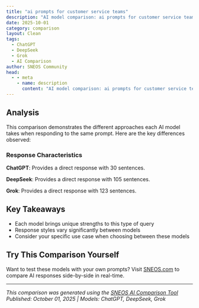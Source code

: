 ```yaml
---
title: "ai prompts for customer service teams"
description: "AI model comparison: ai prompts for customer service teams..."
date: 2025-10-01
category: comparison
layout: Clean
tags:
  - ChatGPT
  - DeepSeek
  - Grok
  - AI Comparison
author: SNEOS Community
head:
  - - meta
    - name: description
      content: "AI model comparison: ai prompts for customer service teams..."
---
```


<ChatComparison
  title="ai prompts for customer service teams"
  prompt="ai prompts for customer service teams"
  :responses='{"ChatGPT": "Certainly! Here are some AI prompt ideas designed to assist customer service teams in various scenarios, such as responding to inquiries, handling complaints, upselling, and improving customer satisfaction:\n\n### General Customer Service Prompts\n1. **Greeting Customers:** \n \u0022Write a warm and professional greeting message for a customer initiating a chat about a product inquiry.\u0022\n\n2. **Answering FAQs:** \n \u0022Provide a clear and concise answer to the question: \u2018What is your return policy?\u2019\u0022\n\n3. **Acknowledging Complaints:** \n \u0022Draft an empathetic response to a customer upset about a delayed shipment.\u0022\n\n4. **Requesting More Information:** \n \u0022Create a polite message asking a customer for additional details to better assist with their issue.\u0022\n\n5. **Closing a Happy Interaction:** \n \u0022Write a friendly message to close a support chat once the customer\u2019s issue has been resolved.\u0022\n\n### Handling Difficult Situations\n6. **De-escalating Angry Customers:** \n \u0022Generate a calm and professional response to a customer who is frustrated about a billing error.\u0022\n\n7. **Apologizing for Mistakes:** \n \u0022Compose a sincere apology message for a service outage that affected the customer.\u0022\n\n8. **Explaining Policies Clearly:** \n \u0022Explain the company\u2019s cancellation policy in a way that is easy to understand and non-confrontational.\u0022\n\n### Proactive Customer Engagement\n9. **Following Up on Resolved Issues:** \n \u0022Write a follow-up email to check if a previously reported problem has been resolved to the customer\u2019s satisfaction.\u0022\n\n10. **Upselling or Cross-selling:** \n \u0022Create a polite suggestion message recommending complementary products based on the customer\u2019s recent purchase.\u0022\n\n11. **Collecting Feedback:** \n \u0022Draft an email asking customers to provide feedback on their recent support experience.\u0022\n\n### Internal Team Support\n12. **Training New Agents:** \n \u0022Generate a scenario-based role-play prompt for training new customer service agents on handling returns.\u0022\n\n13. **Summarizing Customer Interactions:** \n \u0022Summarize this customer conversation highlighting the key issue and solution provided.\u0022\n\n14. **Creating Knowledge Base Articles:** \n \u0022Write a step-by-step guide explaining how to reset a password for the customer support knowledge base.\u0022\n\n---\n\nIf you want, I can tailor prompts to a specific industry or platform, just let me know!", "DeepSeek": "Of course! Here is a comprehensive collection of AI prompts for customer service teams, categorized by use case and platform.\n\n### **Introduction: How to Use These Prompts Effectively**\n\n* **Be Specific:** The more context you provide, the better the output. Replace the bracketed \u0060[information]\u0060 with your specific details.\n* **Iterate:** Treat the first output as a draft. Ask the AI to \u0022make it more concise,\u0022 \u0022more empathetic,\u0022 or \u0022more formal.\u0022\n* **Provide a Persona:** Tell the AI who it is, e.g., \u0022You are a friendly and expert customer support agent for a SaaS company.\u0022\n* **Review and Edit:** **Never copy-paste blindly.** AI is a tool to enhance your work, not replace your judgment.\n\n---\n\n### **Category 1: Writing \u0026 Refining Customer Communications**\n\nThese prompts help you draft clear, consistent, and brand-appropriate messages.\n\n#### **A. Email Responses**\n\n1. **For a Complex Issue:**\n \u003E \u0022Draft a clear and helpful email to a customer named [Customer Name] explaining the steps to resolve [specific technical issue, e.g., \u0027a sync error with our integration\u0027]. Acknowledge their frustration, break the solution into 3-5 simple steps with bullet points, and assure them we\u0027re here if they need more help.\u0022\n\n2. **For an Apology (Service Outage):**\n \u003E \u0022Write a compassionate email to our customers regarding the service outage that occurred on [Date/Time]. Acknowledge the inconvenience, briefly explain the cause without technical jargon, state that it has been resolved, and offer a concrete goodwill gesture, like [e.g., 10% off next month\u0027s bill].\u0022\n\n3. **For a Delayed Shipping Update:**\n \u003E \u0022Compose a proactive and empathetic email to a customer about their order #[Order Number] which is delayed. Provide the new estimated shipping date, a brief reason for the delay (e.g., \u0027unexpected warehouse backlog\u0027), a direct link to track their order, and a apology discount code for 15% off their next purchase.\u0022\n\n4. **Following Up on a Solved Ticket:**\n \u003E \u0022Generate a friendly follow-up email to check if the solution we provided for [Ticket Subject] is still working for the customer. Ask if they have any other questions and thank them for their business.\u0022\n\n#### **B. Live Chat / In-App Messages**\n\n1. **Initial Greeting (Warm \u0026 Efficient):**\n \u003E \u0022Act as a friendly support agent. Write a short, welcoming opening message for a live chat that introduces yourself, asks for the customer\u0027s name, and invites them to describe their issue.\u0022\n\n2. **When You Need Time to Investigate:**\n \u003E \u0022Draft a message to buy time while I look into a customer\u0027s technical problem. It should reassure them that I am working on it, set a realistic expectation (e.g., \u0027This might take 2-3 minutes\u0027), and thank them for their patience.\u0022\n\n3. **Closing a Chat Successfully:**\n \u003E \u0022Write a concise and warm closing message for a live chat session. Summarize the solution we reached, provide a link to relevant help documentation, and invite them to reopen the chat if they need more help.\u0022\n\n---\n\n### **Category 2: Internal Support \u0026 Knowledge Management**\n\nUse AI to streamline your team\u0027s internal processes and knowledge sharing.\n\n1. **Creating a Knowledge Base Article from a Ticket:**\n \u003E \u0022Based on the following customer ticket summary: \u0027[Paste ticket summary here]\u0027, create a structured knowledge base article. Include a clear title, a brief description of the problem, a step-by-step solution with headings, and a \u0027Troubleshooting Tips\u0027 section.\u0022\n\n2. **Summarizing a Long Customer Thread:**\n \u003E \u0022Summarize the following email chain between the customer and our support team. Extract the key points: the customer\u0027s main issue, the steps already taken, and the current status. Present it in bullet points.\u0022\n\n3. **Improving Macro/Template Clarity:**\n \u003E \u0022Review this support response template and suggest improvements to make it more concise and easier for a customer to understand: [Paste template text]\u0022\n\n4. **Analyzing Customer Feedback for Trends:**\n \u003E \u0022Analyze the following list of 20 customer feedback comments and identify the top 3 recurring themes or pain points. Present them as a bulleted list with a short example for each.\u0022\n \u003E *[Paste feedback comments]*\n\n---\n\n### **Category 3: Handling Difficult Situations**\n\nDe-escalate tension and communicate bad news effectively.\n\n1. **De-escalating an Angry Customer:**\n \u003E \u0022The customer is furious about [a billing error]. Write an empathetic opening response that validates their feelings, apologizes sincerely, and assures them that resolving this is your top priority.\u0022\n\n2. **Saying \u0022No\u0022 to a Refund Request (Politely):**\n \u003E \u0022Draft a polite but firm response to a customer requesting a refund outside of our stated policy. Acknowledge their request, clearly restate the policy terms, explain the reasoning briefly, and offer an alternative goodwill gesture if possible (e.g., a free month of service).\u0022\n\n3. **Responding to a Negative Public Review:**\n \u003E \u0022Craft a professional and empathetic public response to this 1-star review. Apologize for their negative experience, acknowledge their specific complaint about [mention the issue], and invite them to continue the conversation privately via direct message or email to resolve it.\u0022\n \u003E *[Paste review text]*\n\n---\n\n### **Category 4: Training and Skill Development**\n\nUse AI as a training tool for new and existing agents.\n\n1. **Role-Playing a Difficult Customer:**\n \u003E \u0022Act as a frustrated customer who can\u0027t log into their account despite resetting their password three times. Your tone is impatient and skeptical. I will practice responding to you as a support agent.\u0022\n\n2. **Generating Quiz Questions:**\n \u003E \u0022Create 5 multiple-choice quiz questions to test a new support agent\u0027s knowledge of our [specific product feature, e.g., \u0027reporting dashboard\u0027] and our standard troubleshooting steps for it.\u0022\n\n3. **Analyzing a Sample Response for Tone:**\n \u003E \u0022Analyze the tone of the following support response. Is it empathetic, professional, and clear? Suggest one specific improvement to make it sound more customer-centric.\u0022\n \u003E *[Paste agent\u0027s response]*\n\n---\n\n### **Category 5: Translation and Localization**\n\n**Crucial Note:** Always have a human native speaker review AI translations.\n\n1. **Translating a Standard Response:**\n \u003E \u0022Translate the following customer service response into [Language, e.g., Spanish]. Ensure the tone remains friendly and professional, and that technical terms are adapted for a general audience.\u0022\n \u003E *[Paste English text]*\n\n2. **Cultural Adaptation:**\n \u003E \u0022Adapt this promotional message for a [e.g., Japanese] audience. Check for cultural appropriateness, formality of language, and adjust any references that may not translate well.\u0022\n\n### **Advanced Prompting: The \u0022Chain of Thought\u0022 Technique**\n\nFor very complex issues, guide the AI step-by-step.\n\n**Example Prompt:**\n\u003E \u0022I need to handle a customer who wants to cancel their subscription because a key feature is missing. Let\u0027s work through this step by step.\n\u003E\n\u003E 1. **First, draft an empathetic opening** that acknowledges their frustration and thanks them for their feedback.\n\u003E 2. **Second, ask a clarifying question** to understand their specific use case for the missing feature.\n\u003E 3. **Third, based on their hypothetical answer [e.g., \u0027I need it for automated reporting\u0027],** suggest a current workaround or inform them that this feature is on our roadmap.\n\u003E 4. **Finally, draft a graceful closing** that processes their cancellation while leaving the door open for them to return.\u0022\n\nBy using these structured prompts, your customer service team can work more efficiently, maintain a consistent brand voice, and free up mental energy to handle the nuanced, human aspects of customer support that AI cannot replicate.", "Grok": "AI prompts can greatly enhance the efficiency and effectiveness of customer service teams by providing consistent responses, guiding agents through complex queries, and personalizing customer interactions. Below are some AI prompt ideas tailored for customer service teams across different scenarios:\n\n---\n\n### 1. General Customer Inquiry Handling\n**Purpose**: To provide consistent and professional responses to common questions.\n\n- **Prompt**: \u201CAct as a friendly and professional customer service representative. Respond to the following customer inquiry in a concise, helpful, and empathetic tone: [Insert customer query]. Include a polite closing statement and offer additional assistance if needed.\u201D\n- **Example**: \u201CHi [Customer Name], I\u2019m sorry to hear about the delay in your order. I\u2019ve checked the status, and it\u2019s scheduled to arrive by [date]. I\u2019ve also requested a priority update on your behalf. If there\u2019s anything else I can help with, please let me know. Thank you for your patience!\u201D\n\n**Use Case**: Handle basic inquiries about orders, product information, or account details.\n\n---\n\n### 2. Troubleshooting and Technical Support\n**Purpose**: To guide customers or agents through step-by-step solutions for common issues.\n\n- **Prompt**: \u201CYou are a technical support specialist for [product/service]. A customer is experiencing the following issue: [Describe issue]. Provide a clear, step-by-step troubleshooting guide to resolve the problem. Use simple language and include alternative steps if the initial solution doesn\u2019t work. End with a polite request for feedback on whether the issue was resolved.\u201D\n- **Example**: \u201CI\u2019m sorry to hear that your device isn\u2019t connecting to Wi-Fi. Let\u2019s try these steps: 1) Restart your router and device. 2) Ensure the Wi-Fi password is entered correctly. 3) Check if other devices can connect. If the issue persists, let\u2019s reset the network settings by [additional steps]. Did this resolve the problem? I\u2019m happy to assist further if needed.\u201D\n\n**Use Case**: Assist with software glitches, hardware issues, or connectivity problems.\n\n---\n\n### 3. Handling Complaints and Difficult Customers\n**Purpose**: To de-escalate situations and respond empathetically to upset customers.\n\n- **Prompt**: \u201CYou are a customer service expert specializing in conflict resolution. A customer is upset about [specific issue]. Draft a response that acknowledges their frustration, offers an apology, and provides a solution or next steps. Use an empathetic tone and ensure the customer feels heard. Avoid blaming the customer and focus on resolution.\u201D\n- **Example**: \u201CHi [Customer Name], I\u2019m truly sorry to hear about your experience with [issue]. I completely understand how frustrating this must be for you. I\u2019ve escalated this to our team, and we\u2019ll [specific action, e.g., issue a refund or send a replacement] within [timeframe]. Please let me know if there\u2019s anything else I can do to make this right.\u201D\n\n**Use Case**: Manage complaints about delayed shipments, defective products, or poor service.\n\n---\n\n### 4. Personalized Recommendations and Upselling\n**Purpose**: To suggest products or services based on customer needs or purchase history.\n\n- **Prompt**: \u201CAct as a customer service representative skilled in personalized recommendations. A customer has purchased [product/service] or expressed interest in [category]. Provide a friendly response suggesting a complementary product or service, explaining how it benefits them. Keep the tone non-pushy and helpful.\u201D\n- **Example**: \u201CHi [Customer Name], I\u2019m glad you\u2019ve been enjoying your [purchased item]! I thought you might also like [suggested item], as it works great with [purchased item] by [benefit]. If you\u2019re interested, I can provide more details or a special offer. Let me know!\u201D\n\n**Use Case**: Cross-sell or upsell products during customer interactions.\n\n---\n\n### 5. Follow-Up and Customer Retention\n**Purpose**: To check in with customers post-purchase or after resolving an issue.\n\n- **Prompt**: \u201CYou are a customer success manager. A customer recently purchased [product/service] or had an issue resolved on [date]. Draft a polite follow-up message to ensure they are satisfied, ask for feedback, and offer further assistance if needed. Keep the tone warm and genuine.\u201D\n- **Example**: \u201CHi [Customer Name], I just wanted to follow up and see how you\u2019re getting along with your [product/service]. Is everything meeting your expectations? I\u2019d love to hear your feedback, and if there\u2019s anything I can assist with, please don\u2019t hesitate to reach out. Thanks for choosing us!\u201D\n\n**Use Case**: Build customer loyalty and gather feedback for improvement.\n\n---\n\n### 6. Training New Agents with Scenarios\n**Purpose**: To simulate real-life customer interactions for training purposes.\n\n- **Prompt**: \u201CAct as a challenging customer with the following issue: [specific problem or complaint]. Respond to the trainee\u2019s answers in a realistic way, escalating or de-escalating based on their tone and solutions provided. Provide feedback after the interaction on how well they handled the situation and areas for improvement.\u201D\n- **Example Interaction**: *Customer*: \u201CI\u2019ve been waiting for my order for two weeks, and no one is helping me!\u201D *Trainee Response*: \u201CI\u2019m sorry for the delay. Let me check the status for you right now.\u201D *AI Feedback*: \u201CGreat start! Acknowledging the delay and offering immediate help was the right move. Next time, consider adding a timeline for when the customer can expect an update to set clear expectations.\u201D\n\n**Use Case**: Train new hires on handling various customer scenarios, including tough ones.\n\n---\n\n### 7. Multilingual Support\n**Purpose**: To assist customers in their preferred language using AI translation or responses.\n\n- **Prompt**: \u201CYou are a bilingual customer service representative fluent in [language]. A customer has written the following message in [language]: [Insert message]. Respond in [language] with a polite, helpful answer addressing their concern. Ensure the tone matches cultural norms for customer service in that language.\u201D\n- **Example**: *Customer (Spanish)*: \u201CMi pedido no ha llegado, \u00BFqu\u00E9 est\u00E1 pasando?\u201D *AI Response (Spanish)*: \u201CHola [Nombre], lamento mucho la demora con tu pedido. He revisado el estado y deber\u00EDa llegar el [fecha]. Si no llega para entonces, por favor cont\u00E1ctame de nuevo. \u00BFHay algo m\u00E1s en lo que pueda ayudarte?\u201D\n\n**Use Case**: Support customers in regions with diverse linguistic needs.\n\n---\n\n### 8. Chatbot Response Optimization\n**Purpose**: To draft quick, automated responses for chatbots that feel human-like.\n\n- **Prompt**: \u201CYou are designing responses for a customer service chatbot for [industry/company]. Write a short, friendly response for the following common query: [Insert query]. Ensure the response is under 50 words, includes a solution or next step, and ends with an invitation for further assistance.\u201D\n- **Example**: \u201CHi there! I\u2019m sorry your account login isn\u2019t working. Please try resetting your password via the \u2018Forgot Password\u2019 link. If the issue persists, let me know, and I\u2019ll help right away!\u201D\n\n**Use Case**: Deploy in chatbots for instant responses to FAQs or initial customer queries.\n\n---\n\n### 9. Email Response Templates\n**Purpose**: To create polished and professional email responses for common inquiries.\n\n- **Prompt**: \u201CDraft a professional customer service email response for the following situation: [describe situation]. Include a greeting, an empathetic tone, a clear solution or next steps, and a polite closing with the representative\u2019s name and contact information. Keep the email concise and formal.\u201D\n- **Example**: \u201CSubject: Update on Your Order #12345 \nDear [Customer Name], \nI\u2019m sorry for the inconvenience caused by the delay in your order. I\u2019ve confirmed it will arrive by [date], and I\u2019ve added a small discount to your account as a gesture of apology. Please don\u2019t hesitate to reach out if you have further questions. \nBest regards, \n[Your Name] \nCustomer Support Team | [Contact Info]\u201D\n\n**Use Case**: Standardize email communication for order updates, refunds, or complaints.\n\n---\n\n### 10. Sentiment Analysis and Escalation\n**Purpose**: To assess customer tone and prioritize urgent issues.\n\n- **Prompt**: \u201CAnalyze the following customer message for sentiment and urgency: [Insert message]. Determine if the tone is positive, neutral, or negative, and whether the issue requires immediate escalation to a manager. Provide a brief summary of the customer\u2019s mood and recommended next steps.\u201D\n- **Example**: *Customer Message*: \u201CThis is the third time my package has been lost. I\u2019m beyond frustrated and need this fixed now!\u201D *AI Analysis*: \u201CSentiment: Negative. Urgency: High. The customer is extremely frustrated and indicates repeated issues. Recommend immediate escalation to a manager for resolution and a personalized apology with compensation.\u201D\n\n**Use Case**: Help agents prioritize and handle high-priority or emotionally charged interactions.\n\n---\n\nThese prompts can be adapted based on the specific needs of your customer service team, whether they\u2019re used for live agent guidance, chatbot automation, or training purposes. Integrating AI tools with these prompts can save time, improve response quality, and enhance overall customer satisfaction. Let me know if you\u2019d like prompts for a specific tool (e.g., Zendesk, Salesforce) or scenario!"}' 
  published-date="15:21"
/>

## Analysis

This comparison demonstrates the different approaches each AI model takes when responding to the same prompt. Here are the key differences observed:

### Response Characteristics

**ChatGPT**: Provides a direct response with 30 sentences. 

**DeepSeek**: Provides a direct response with 105 sentences. 

**Grok**: Provides a direct response with 123 sentences. 

## Key Takeaways

- Each model brings unique strengths to this type of query
- Response styles vary significantly between models
- Consider your specific use case when choosing between these models

## Try This Comparison Yourself

Want to test these models with your own prompts? Visit [SNEOS.com](https://sneos.com) to compare AI responses side-by-side in real-time.

---

*This comparison was generated using the [SNEOS AI Comparison Tool](https://sneos.com)*
*Published: October 01, 2025 | Models: ChatGPT, DeepSeek, Grok*
